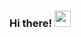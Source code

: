 ### Hi there! <img src="https://github.com/TheDudeThatCode/TheDudeThatCode/blob/master/Assets/Hi.gif" width="26px"> 
